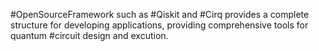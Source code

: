 #OpenSourceFramework such as #Qiskit and #Cirq provides a complete structure for developing applications, providing comprehensive tools for quantum #circuit design and excution.